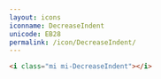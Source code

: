 ```yaml
---
layout: icons
iconname: DecreaseIndent
unicode: EB28
permalink: /icon/DecreaseIndent/
---
```


``` html
<i class="mi mi-DecreaseIndent"></i>
```
